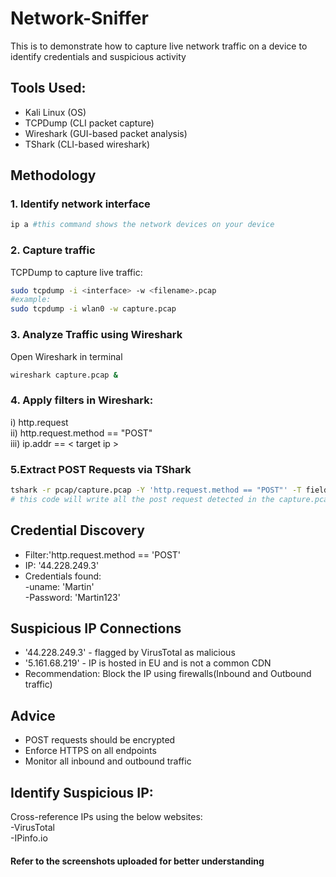 # Network-Sniffer
This is to demonstrate how to capture live network traffic on a device to identify credentials and suspicious activity 

## Tools Used:
- Kali Linux (OS) 
- TCPDump (CLI packet capture)
- Wireshark (GUI-based packet analysis)
- TShark (CLI-based wireshark) 

## Methodology
### 1. Identify network interface 
```bash
ip a #this command shows the network devices on your device
```

### 2. Capture traffic 
TCPDump to capture live traffic:
```bash
sudo tcpdump -i <interface> -w <filename>.pcap
#example:
sudo tcpdump -i wlan0 -w capture.pcap
```

### 3. Analyze Traffic using Wireshark
Open Wireshark in terminal
```bash
wireshark capture.pcap &
```
### 4. Apply filters in Wireshark:
i) http.request  
ii) http.request.method == "POST"  
iii) ip.addr == < target ip > 

### 5.Extract POST Requests via TShark
```bash
tshark -r pcap/capture.pcap -Y 'http.request.method == "POST"' -T fields -e http.host -e http.request.uri -e http.file_data > analysis/post_requests.txt
# this code will write all the post request detected in the capture.pcap file into a text file 
```

## Credential Discovery
- Filter:'http.request.method == 'POST'
 - IP: '44.228.249.3'
  - Credentials found:  
   -uname: 'Martin'  
   -Password: 'Martin123'  

## Suspicious IP Connections
- '44.228.249.3' - flagged by VirusTotal as malicious
- '5.161.68.219' - IP is hosted in EU and is not a common CDN
- Recommendation: Block the IP using firewalls(Inbound and Outbound traffic)

## Advice
- POST requests should be encrypted
- Enforce HTTPS on all endpoints  
- Monitor all inbound and outbound traffic  

## Identify Suspicious IP:  
Cross-reference IPs using the below websites:  
-VirusTotal  
-IPinfo.io  


#### Refer to the screenshots uploaded for better understanding
